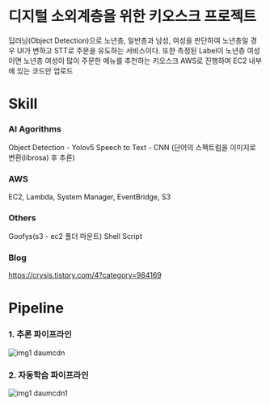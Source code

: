 # 디지털 소외계층을 위한 키오스크 프로젝트

딥러닝(Object Detection)으로 노년층, 일반층과 남성, 여성을 판단하여 노년층일 경우 UI가 변하고 STT로 주문을 유도하는 서비스이다. 또한 측정된 Label이 노년층 여성이면 노년층 여성이 많이 주문한 메뉴를 추천하는 키오스크
AWS로 진행하여 EC2 내부에 있는 코드만 업로드

# Skill
### AI Agorithms
Object Detection - Yolov5
Speech to Text - CNN (단어의 스펙트럼을 이미지로 변환(librosa) 후 추론)

### AWS
EC2, Lambda, System Manager, EventBridge, S3

### Others
Goofys(s3 - ec2 폴더 마운트)
Shell Script

### Blog
https://crysis.tistory.com/4?category=984169 

# Pipeline

### 1. 추론 파이프라인
![img1 daumcdn](https://user-images.githubusercontent.com/64409693/190300915-95fad20a-9b5c-45ca-9a8b-f18296dae68d.png)

### 2. 자동학습 파이프라인
![img1 daumcdn1](https://user-images.githubusercontent.com/64409693/190300934-29dcfc74-c510-4f56-a370-d20ec9cc86a8.png)



